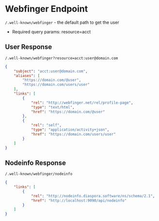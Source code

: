 # Webfinger Endpoint

`/.well-known/webfinger` - the default path to get the user

- Required query params: resource=acct

## User Response
`/.well-known/webfinger?resource=acct:user@domain.com`

```json
{
	"subject": "acct:user@domain.com",
	"aliases": [
		"https://domain.com/@user",
		"https://domain.com/users/user"
	],
	"links": [
		{
			"rel": "http://webfinger.net/rel/profile-page",
			"type": "text/html",
			"href": "https://domain.com/@user"
		},
		{
			"rel": "self",
			"type": "application/activity+json",
			"href": "https://domain.com/users/user"
		}
	]
}
```

## Nodeinfo Response
`/.well-known/webfinger/nodeinfo`

```json
{
	"links": [
		{
			"rel": "http://nodeinfo.diaspora.software/ns/schema/2.1",
			"href": "http://localhost:9090/api/nodeinfo"
		}
	]
}
```
